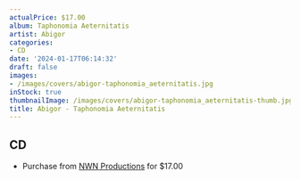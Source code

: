 ```yaml
---
actualPrice: $17.00
album: Taphonomia Aeternitatis
artist: Abigor
categories:
- CD
date: '2024-01-17T06:14:32'
draft: false
images:
- /images/covers/abigor-taphonomia_aeternitatis.jpg
inStock: true
thumbnailImage: /images/covers/abigor-taphonomia_aeternitatis-thumb.jpg
title: Abigor - Taphonomia Aeternitatis
---
```


## CD
* Purchase from [NWN Productions](http://shop.nwnprod.com/index.php?route=product/product&path=93&product_id=45537&sort=pd.name&order=ASC) for $17.00
